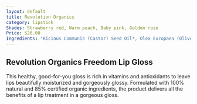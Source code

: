 ```yaml
---
layout: default
title: Revolution Organics
category: lipstick
Shades: Strawberry red, Warm peach, Baby pink, Golden rose
Price: $26.00
Ingredients: "Ricinus Communis (Castor) Seed Oil*, Olea Europaea (Olive) Fruit Oil*, Butyrospermum Parkii (Shea Butter)*, Brassica Campestris/Aleurites Fordi Oil Copolymer** (natural shine enhancer), Beeswax*, Oleic/Linoleic/Linolenic Polyglycerides (sunflower oil derived)**, Silica***, Flavor**, Helianthus Annuus (Sunflower) Seed Oil**, Ammonium Glycyrrhizate (licorice root derived)**, Carthamus Tinctorius (Safflower) Oil**, Simmondsia Chinensis (Jojoba) Seed Oil*, Tocopherol (vitamin E)**, Glycine Soja (Soybean) Oil**, Aloe Barbadensis Leaf Extract*. MAY CONTAIN: Mica***, Titanium Dioxide***, Carmine**, Iron Oxides*** (mineral color); * certified organic,* naturally-derived, *** mineral"
---
```


## Revolution Organics Freedom Lip Gloss

This healthy, good-for-you gloss is rich in vitamins and antioxidants to leave lips beautifully moisturized and gorgeously glossy. Formulated with 100% natural and 85% certified organic ingredients, the product delivers all the benefits of a lip treatment in a gorgeous gloss.